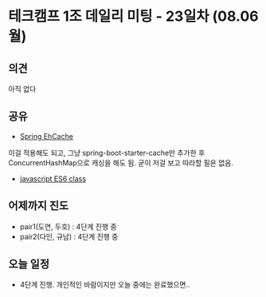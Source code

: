 
# 테크캠프 1조 데일리 미팅 - 23일차 (08.06 월)

## 의견
아직 없다

## 공유
- [Spring EhCache](https://github.com/wwh-techcamp-team1/tech/blob/master/06.Spring%20EhCache%20%EC%82%AC%EC%9A%A9.md)

이걸 적용해도 되고, 그냥 spring-boot-starter-cache만 추가한 후 ConcurrentHashMap으로 캐싱을 해도 됨. 굳이 저걸 보고 따라할 필욘 없음.

- [javascript ES6 class](https://github.com/wwh-techcamp-team1/tech/blob/master/07.ES6%20class%20%EC%83%9D%EC%84%B1.md)


## 어제까지 진도
- pair1(도연, 두호) : 4단계 진행 중
- pair2(다인, 규남) : 4단계 진행 중

## 오늘 일정
- 4단계 진행. 개인적인 바람이지만 오늘 중에는 완료했으면..
